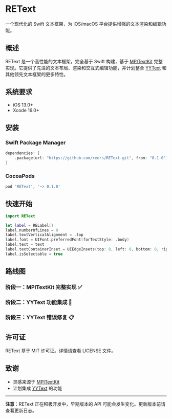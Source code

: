 # REText

一个现代化的 Swift 文本框架，为 iOS/macOS 平台提供增强的文本渲染和编辑功能。

## 概述

REText 是一个高性能的文本框架，完全基于 Swift 构建，基于 [MPITextKit](https://github.com/meitu/MPITextKit) 完整实现。它提供了先进的文本布局、渲染和交互式编辑功能，并计划整合 [YYText](https://github.com/ibireme/YYText) 和其他领先文本框架的更多特性。

## 系统要求

- iOS 13.0+
- Xcode 16.0+

## 安装

### Swift Package Manager

```swift
dependencies: [
    .package(url: "https://github.com/reers/REText.git", from: "0.1.0")
]
```

### CocoaPods

```ruby
pod 'REText', '~> 0.1.0'
```

## 快速开始

```swift
import REText

let label = RELabel()
label.numberOfLines = 0
label.textVerticalAlignment = .top
label.font = UIFont.preferredFont(forTextStyle: .body)
label.text = text
label.textContainerInset = UIEdgeInsets(top: 8, left: 8, bottom: 8, right: 8)
label.isSelectable = true
```

## 路线图

### 阶段一：MPITextKit 完整实现 ✅
### 阶段二：YYText 功能集成 🚧
### 阶段三：YYText 错误修复 📋

## 许可证

REText 基于 MIT 许可证。详情请查看 LICENSE 文件。

## 致谢

- 灵感来源于 [MPITextKit](https://github.com/meitu/MPITextKit)
- 计划集成 [YYText](https://github.com/ibireme/YYText) 的功能

---

**注意**：REText 正在积极开发中，早期版本的 API 可能会发生变化。更新版本前请查看更新日志。
